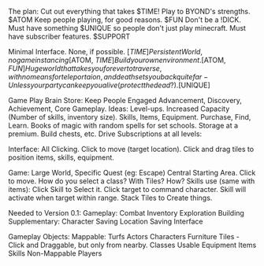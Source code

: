 The plan:
Cut out everything that takes $TIME!
Play to BYOND's strengths. $ATOM
Keep people playing, for good reasons. $FUN
Don't be a !DICK.
Must have something $UNIQUE so people don't just play minecraft.
Must have subscriber features. $SUPPORT

Minimal Interface. None, if possible. [$TIME]
Persistent World, no game instancing [$ATOM, $TIME]
Build your own environment. [$ATOM, $FUN]
Huge world that takes you forever to traverse, with no means for teleportaion, and death sets you back quite far - Unless your party can keep you alive (protect the dead?). [$UNIQUE]

Game Play Brain Store:
Keep People Engaged
	Advancement, Discovery, Achievement, Core Gameplay.
	Ideas:
		Level-ups.
		Increased Capacity (Number of skills, inventory size).
		Skills, Items, Equipment.
		Purchase, Find, Learn.
		Books of magic with random spells for set schools.
		Storage at a premium. Build chests, etc.
	Drive Subscriptions at all levels:
		

Interface: All Clicking.
Click to move (target location).
Click and drag tiles to position items, skills, equipment.

Game:
	Large World, Specific Quest (eg: Escape)
	Central Starting Area.
	Click to move.
	How do you select a class? With Tiles? How?
	Skills use (same with items):
		Click Skill to Select it.
		Click target to command character.
		Skill will activate when target within range.
	Stack Tiles to Create things.

Needed to Version 0.1:
	Gameplay:
		Combat
		Inventory
		Exploration
		Building
	Supplementary:
		Character Saving
		Location Saving
		Interface

Gameplay Objects:
	Mappable:
		Turfs
		Actors
			Characters
		Furniture
		Tiles - Click and Draggable, but only from nearby.
			Classes
			Usable
				Equipment
				Items
				Skills
	Non-Mappable
		Players